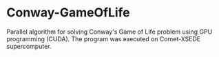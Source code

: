 # Conway-GameOfLife
Parallel algorithm for solving Conway's Game of Life problem using GPU programming (CUDA). 
The program was executed on Comet-XSEDE supercomputer.
